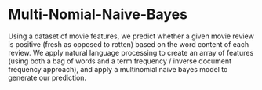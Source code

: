 # Multi-Nomial-Naive-Bayes
Using a dataset of movie features, we predict whether a given movie review is positive (fresh as opposed to rotten) based on the word content of each review. We apply natural language processing to create an array of features (using both a bag of words and a term frequency / inverse document frequency approach), and apply a multinomial naive bayes model to generate our prediction.
